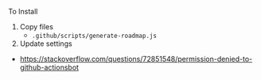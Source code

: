 To Install

1. Copy files
   - `.github/scripts/generate-roadmap.js`
3. Update settings
  - https://stackoverflow.com/questions/72851548/permission-denied-to-github-actionsbot
